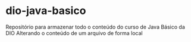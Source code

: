 # dio-java-basico
Repositório para armazenar todo o conteúdo do curso de Java Básico da DIO
Alterando o conteúdo de um arquivo de forma local
